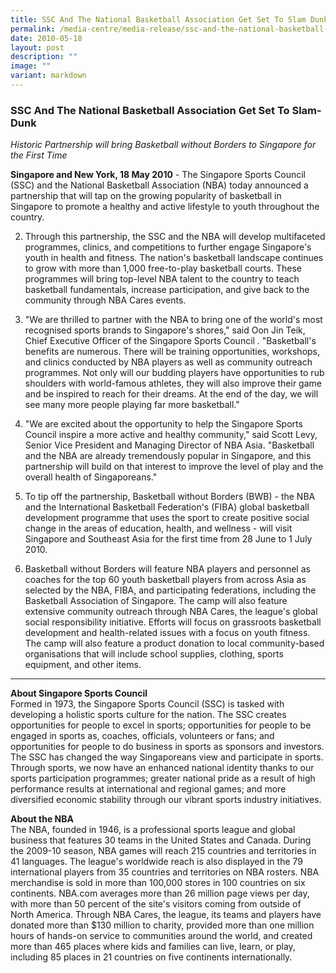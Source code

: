 ```yaml
---
title: SSC And The National Basketball Association Get Set To Slam Dunk
permalink: /media-centre/media-release/ssc-and-the-national-basketball-association-get-set-to-slam-dunk/
date: 2010-05-18
layout: post
description: ""
image: ""
variant: markdown
---
```

### **SSC And The National Basketball Association Get Set To Slam-Dunk**

_Historic Partnership will bring Basketball without Borders to Singapore for the First Time_

**Singapore and New York, 18 May 2010** - The Singapore Sports Council (SSC) and the National Basketball Association (NBA) today announced a partnership that will tap on the growing popularity of basketball in Singapore to promote a healthy and active lifestyle to youth throughout the country.

2. Through this partnership, the SSC and the NBA will develop multifaceted programmes, clinics, and competitions to further engage Singapore's youth in health and fitness. The nation's basketball landscape continues to grow with more than 1,000 free-to-play basketball courts. These programmes will bring top-level NBA talent to the country to teach basketball fundamentals, increase participation, and give back to the community through NBA Cares events.

3. "We are thrilled to partner with the NBA to bring one of the world's most recognised sports brands to Singapore's shores," said Oon Jin Teik, Chief Executive Officer of the Singapore Sports Council . "Basketball's benefits are numerous. There will be training opportunities, workshops, and clinics conducted by NBA players as well as community outreach programmes. Not only will our budding players have opportunities to rub shoulders with world-famous athletes, they will also improve their game and be inspired to reach for their dreams. At the end of the day, we will see many more people playing far more basketball."

4. "We are excited about the opportunity to help the Singapore Sports Council inspire a more active and healthy community," said Scott Levy, Senior Vice President and Managing Director of NBA Asia. "Basketball and the NBA are already tremendously popular in Singapore, and this partnership will build on that interest to improve the level of play and the overall health of Singaporeans."

5. To tip off the partnership, Basketball without Borders (BWB) - the NBA and the International Basketball Federation's (FIBA) global basketball development programme that uses the sport to create positive social change in the areas of education, health, and wellness - will visit Singapore and Southeast Asia for the first time from 28 June to 1 July 2010.

6. Basketball without Borders will feature NBA players and personnel as coaches for the top 60 youth basketball players from across Asia as selected by the NBA, FIBA, and participating federations, including the Basketball Association of Singapore. The camp will also feature extensive community outreach through NBA Cares, the league's global social responsibility initiative. Efforts will focus on grassroots basketball development and health-related issues with a focus on youth fitness. The camp will also feature a product donation to local community-based organisations that will include school supplies, clothing, sports equipment, and other items.


---

**About Singapore Sports Council**<br>
Formed in 1973, the Singapore Sports Council (SSC) is tasked with developing a holistic sports culture for the nation. The SSC creates opportunities for people to excel in sports; opportunities for people to be engaged in sports as, coaches, officials, volunteers or fans; and opportunities for people to do business in sports as sponsors and investors. The SSC has changed the way Singaporeans view and participate in sports. Through sports, we now have an enhanced national identity thanks to our sports participation programmes; greater national pride as a result of high performance results at international and regional games; and more diversified economic stability through our vibrant sports industry initiatives.


**About the NBA**<br>
The NBA, founded in 1946, is a professional sports league and global business that features 30 teams in the United States and Canada. During the 2009-10 season, NBA games will reach 215 countries and territories in 41 languages. The league's worldwide reach is also displayed in the 79 international players from 35 countries and territories on NBA rosters. NBA merchandise is sold in more than 100,000 stores in 100 countries on six continents. NBA.com averages more than 26 million page views per day, with more than 50 percent of the site's visitors coming from outside of North America. Through NBA Cares, the league, its teams and players have donated more than $130 million to charity, provided more than one million hours of hands-on service to communities around the world, and created more than 465 places where kids and families can live, learn, or play, including 85 places in 21 countries on five continents internationally.